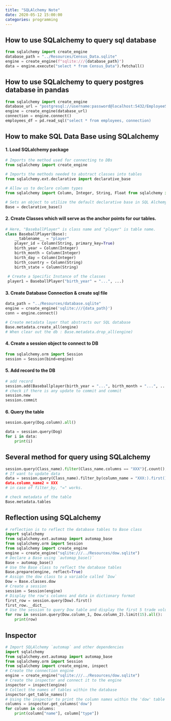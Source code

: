 ```yaml
---
title: "SQLAlchemy Note"
date: 2020-05-12 15:00:00
categories: programming
---
```

## How to use SQLalchemy to query sql database
```python
from sqlalchemy import create_engine
database_path = "../Resources/Census_Data.sqlite"
engine = create_engine(f"sqlite:///{database_path}")
data = engine.execute("select * from Census_Data").fetchall()
```
## How to use SQLalchemy to query postgres database in pandas
```python
from sqlalchemy import create_engine
database_url = "postgresql://username:password@localhost:5432/EmployeeSQL"
engine = create_engine(database_url)
connection = engine.connect()
employees_df = pd.read_sql("select * from employees, connection)
```

## How to make SQL Data Base using SQLalchemy
#### 1. Load SQLalchemy package

```python
# Imports the method used for connecting to DBs
from sqlalchemy import create_engine

# Imports the methods needed to abstract classes into tables
from sqlalchemy.ext.declarative import declarative_base

# Allow us to declare column types
from sqlalchemy import Column, Integer, String, Float from sqlalchemy import create_engine

# Sets an object to utilize the default declarative base in SQL Alchemy
Base = declarative_base()
```
#### 2. Create Classes which will serve as the anchor points for our tables.
     
```python
# Here, "BaseballPlayer" is class name and "player" is table name. 
class BaseballPlayer(Base):
    __tablename__ = "player"
    player_id = Column(String, primary_key=True)
    birth_year = Column(Integer)
    birth_month = Column(Integer)
    birth_day = Column(Integer)
    birth_country = Column(String)
    birth_state = Column(String)
 
 # Create a Specific Instance of the classes
 player1 = BaseballPlayer("birth_year" = "...", ...)
 ```

#### 3. Create Database Connection & create sql file

```python
data_path = "../Resources/database.sqlite"
engine = create_engine('sqlite:///{data_path}')
conn = engine.connect()

# Create metadata layer that abstracts our SQL database
Base.metadata.create_all(engine)
# When clear out the db : Base.metadata.drop_all(engine)
```

#### 4. Create a session object to connect to DB

```python
from sqlalchemy.orm import Session
session = Session(bind=engine)
```

#### 5. Add record to the DB

```python
# add record
session.add(Baseballplayer(birth_year = "...", birth_month = "...", ...)
# check if there is any update to commit and commit
session.new
session.commit
```

#### 6. Query the table

```python
session.query(Dog.column).all()

data = session.query(Dog)
for i in data:
    print(i)
```

## Several method for query using SQLalchemy
```python
session.query(Class_name).filter(Class_name.columns == "XXX"){.count(), .all(), sum()}
# If want to update data
data = session.query(Class_name).filter_by(column_name = "XXX:).first()
data.column_name2 = XXX
# in case of filter_by, "=" works.
```
```python
# check metadata of the table
Base.metadata.tables
```

## Reflection using SQLalchemy
```python
# reflection is to reflect the database tables to Base class
import sqlalchemy
from sqlalchemy.ext.automap import automap_base
from sqlalchemy.orm import Session
from sqlalchemy import create_engine
engine = create_engine("sqlite:///../Resources/dow.sqlite")
# Declare a Base using `automap_base()`
Base = automap_base()
# Use the Base class to reflect the database tables
Base.prepare(engine, reflect=True)
# Assign the dow class to a variable called `Dow`
Dow = Base.classes.dow
# Create a session
session = Session(engine)
# Display the row's columns and data in dictionary format
first_row = session.query(Dow).first()
first_row.__dict__
# Use the session to query Dow table and display the first 5 trade volumes
for row in session.query(Dow.column_1, Dow.column_2).limit(15).all():
    print(row)
```

## Inspector
```python
# Import SQLAlchemy `automap` and other dependencies
import sqlalchemy
from sqlalchemy.ext.automap import automap_base
from sqlalchemy.orm import Session
from sqlalchemy import create_engine, inspect
# Create the connection engine
engine = create_engine("sqlite:///../Resources/dow.sqlite")
# Create the inspector and connect it to the engine
inspector = inspect(engine)
# Collect the names of tables within the database
inspector.get_table_names()
# Using the inspector to print the column names within the 'dow' table and its types
columns = inspector.get_columns('dow')
for column in columns:
    print(column["name"], column["type"])
```

